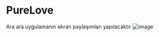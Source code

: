 # PureLove
Ara ara uygulamanın ekran paylaşımları yapılacaktır
![image](https://github.com/user-attachments/assets/97e3465f-8d3c-43dd-b441-167e3073fd4c)
